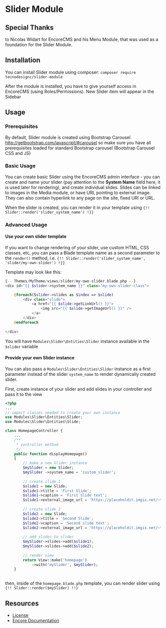 # Slider Module

## Special Thanks
to Nicolas Widart for EncoreCMS and his Menu Module, that was used as a foundation for the Slider Module.

## Installation
You can install Slider module using composer:
`composer require tecnodesignc/slider-module`

After the module is installed, you have to give yourself access in EncoreCMS (using Roles/Permissions). 
New Slider item will appear in the Sidebar

## Usage

### Prerequisites
By default, Slider module is created using Bootstrap Carousel http://getbootstrap.com/javascript/#carousel
so make sure you have all prerequisites loaded for standard Bootstrap carousel (Bootstrap Carousel CSS and JS)

### Basic Usage
You can create basic Slider using the EncoreCMS admin interface - you can create and name your slider
(pay attention to the **System Name** field here, it is used later for rendering), and create individual
slides. Slides can be linked to images in the Media module, or have URL pointing to external image.
They can also contain hyperlink to any page on the site, fixed URI or URL.

When the slider is created, you can render it in your template using `{!! Slider::render('slider_system_name') !}}`
 
### Advanced Usage

#### Use your own slider template
If you want to change rendering of your slider, use custom HTML, CSS classes, etc, you can pass a Blade template
name as a second parameter to the `render()` method, i.e.
`{!! Slider::render('slider_system_name', 'slider/my-own-slider') !}}`

Template may look like this:
```php
{-- Themes/MyTheme/views/slider/my-own-slider.blade.php --}
<div id="{{ $slider->system_name }}" class="my-own-slider-class">

    @foreach($slider->slides as $index => $slide)
        <div class="slide">
            <a href="{{ $slide->getLinkUrl() }}">
                <img src="{{ $slide->getImageUrl() }}" />
            </a>
        </div>
    @endforeach
    
</div>
```
You will have `Modules\Slider\Entities\Slider` instance available in the `$slider` variable

#### Provide your own Slider instance
You can also pass a `Modules\Slider\Entities\Slider` instance as a first parameter instead of the
slider `system_name` to render dynamically created slider.

First, create instance of your slider and add slides in your controller and pass it to the view
```php
<?php
...
// import classes needed to create your own instance
use Modules\Slider\Entities\Slider;
use Modules\Slider\Entities\Slide;

class HomepageController {
    ...
    /**
     * controller method
     */
    public function displayHomepage()
    {
        // make a new Slider instance
        $mySlider = new Slider;
        $mySlider ->system_name = 'custom_slider';
        
        // create slide 1
        $slide1 = new Slide;
        $slide1->title = 'First Slide';
        $slide1->caption = 'First slide text';
        $slide1->external_image_url = 'https://placeholdit.imgix.net/~text?txtsize=33&txt=Slide1&w=800&h=300';
        
        // create slide 2
        $slide2 = new Slide;
        $slide2->title = 'Second Slide';
        $slide2->caption = 'Second slide text';
        $slide2->external_image_url = 'https://placeholdit.imgix.net/~text?txtsize=33&txt=Slide2&w=800&h=300';
        
        // add slides to slider
        $mySlider->slides->add($slide1);
        $mySlider->slides->add($slide2);
        
        // render view
        return View::make('homepage')
            ->with('mySlider', $mySlider);
    }
    
```

then, inside of the `homepage.blade.php` template, you can render slider using `{!! Slider::render($mySlider) !!}`


## Resources

- [License](LICENSE.md)
- [Encore Documentation](http://encorecms.com/docs/)